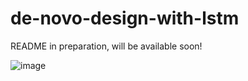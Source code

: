# de-novo-design-with-lstm

README in preparation, will be available soon!

![image](https://github.com/molML/de-novo-design-with-lstm/assets/70770977/a495c3d2-e9a8-4bb1-aa56-7a9ed27aafcf)
